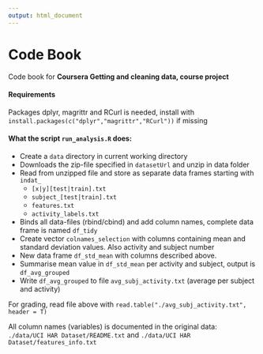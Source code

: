 ```yaml
---
output: html_document
---
```

# Code Book

Code book for **Coursera Getting and cleaning data, course project**

#### Requirements
Packages dplyr, magrittr and RCurl is needed, install with `install.packages(c("dplyr","magrittr","RCurl"))` if missing

#### What the script `run_analysis.R` does:
* Create a `data` directory in current working directory
* Downloads the zip-file specified in `datasetUrl` and unzip in data folder
* Read from unzipped file and store as separate data frames starting with `indat_`
    + `[x|y][test|train].txt`
    + `subject_[test|train].txt`
    + `features.txt`
    + `activity_labels.txt`
* Binds all data-files (rbind/cbind) and add column names, complete data frame is named `df_tidy`
* Create vector `colnames_selection` with columns containing mean and standard deviation values. Also activity and subject number
* New data frame `df_std_mean` with columns described above.
* Summarise mean value in `df_std_mean` per activity and subject, output is `df_avg_grouped`
* Write `df_avg_grouped` to file `avg_subj_activity.txt` (average per subject and activity) 
  
For grading, read file above with `read.table("./avg_subj_activity.txt", header = T)`

All column names (variables) is documented in the original data:  
`./data/UCI HAR Dataset/README.txt` and `./data/UCI HAR Dataset/features_info.txt`

